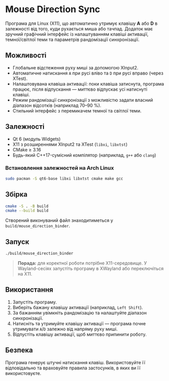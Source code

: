 # Mouse Direction Sync

Програма для Linux (X11), що автоматично утримує клавішу **A** або **D** в залежності від того, куди рухається миша або тачпад. Додаток має зручний графічний інтерфейс із налаштуванням клавіші активації, темної/світлої теми та параметрів рандомізації синхронізації.

## Можливості

- Глобальне відстеження руху миші за допомогою XInput2.
- Автоматичне натискання `A` при русі вліво та `D` при русі вправо (через XTest).
- Налаштовувана клавіша активації: поки клавіша затиснута, програма працює, після відпускання — миттєво відпускає усі натиснуті клавіші.
- Режим рандомізації синхронізації з можливістю задати власний діапазон відсотків (наприклад 70–90 %).
- Стильний інтерфейс з перемикачем темної та світлої теми.

## Залежності

- Qt 6 (модуль Widgets)
- X11 з розширеннями XInput2 та XTest (`libxi`, `libxtst`)
- CMake ≥ 3.16
- Будь-який C++17-сумісний компілятор (наприклад, `g++` або `clang`)

### Встановлення залежностей на Arch Linux

```bash
sudo pacman -S qt6-base libxi libxtst cmake make gcc
```

## Збірка

```bash
cmake -S . -B build
cmake --build build
```

Створений виконуваний файл знаходитиметься у `build/mouse_direction_binder`.

## Запуск

```bash
./build/mouse_direction_binder
```

> **Порада:** для коректної роботи потрібне X11-середовище. У Wayland-сесіях запустіть програму в XWayland або переключіться на X11.

## Використання

1. Запустіть програму.
2. Виберіть бажану клавішу активації (наприклад, `Left Shift`).
3. За бажанням увімкніть рандомізацію та налаштуйте діапазон синхронізації.
4. Натисніть та утримуйте клавішу активації — програма почне утримувати `A`/`D` залежно від напряму руху миші.
5. Відпустіть клавішу активації, щоб миттєво припинити роботу.

## Безпека

Програма генерує штучні натискання клавіш. Використовуйте її відповідально та враховуйте правила застосунків, в яких ви її використовуєте.

